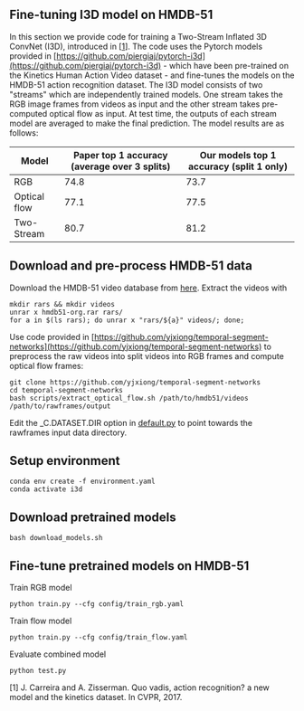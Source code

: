 ## Fine-tuning I3D model on HMDB-51

In this section we provide code for training a Two-Stream Inflated 3D ConvNet (I3D), introduced in \[[1](https://arxiv.org/pdf/1705.07750.pdf)\].  The code uses the Pytorch models provided in [https://github.com/piergiaj/pytorch-i3d](https://github.com/piergiaj/pytorch-i3d) - which have been pre-trained on the Kinetics Human Action Video dataset - and fine-tunes the models on the HMDB-51 action recognition dataset. The I3D model consists of two "streams" which are independently trained models. One stream takes the RGB image frames from videos as input and the other stream takes pre-computed optical flow as input. At test time, the outputs of each stream model are averaged to make the final prediction. The model results are as follows:

| Model | Paper top 1 accuracy (average over 3 splits) | Our models top 1 accuracy (split 1 only) |
| ------- | -------| ------- |
| RGB | 74.8 | 73.7 |
| Optical flow | 77.1 | 77.5 |
| Two-Stream | 80.7 | 81.2 |

## Download and pre-process HMDB-51 data

Download the HMDB-51 video database from [here](http://serre-lab.clps.brown.edu/resource/hmdb-a-large-human-motion-database/). Extract the videos with
```
mkdir rars && mkdir videos
unrar x hmdb51-org.rar rars/
for a in $(ls rars); do unrar x "rars/${a}" videos/; done;
```

 Use code provided in [https://github.com/yjxiong/temporal-segment-networks](https://github.com/yjxiong/temporal-segment-networks) to preprocess the raw videos into split videos into RGB frames and compute optical flow frames:
 ```
 git clone https://github.com/yjxiong/temporal-segment-networks
 cd temporal-segment-networks
 bash scripts/extract_optical_flow.sh /path/to/hmdb51/videos /path/to/rawframes/output
```
Edit the _C.DATASET.DIR option in [default.py](default.py) to point towards the rawframes input data directory.

## Setup environment
```
conda env create -f environment.yaml
conda activate i3d
```

## Download pretrained models
```
bash download_models.sh
```

## Fine-tune pretrained models on HMDB-51

Train RGB model
```
python train.py --cfg config/train_rgb.yaml
```

Train flow model
```
python train.py --cfg config/train_flow.yaml
```

Evaluate combined model
```
python test.py
```

\[1\] J. Carreira and A. Zisserman. Quo vadis, action recognition?
a new model and the kinetics dataset. In CVPR, 2017.